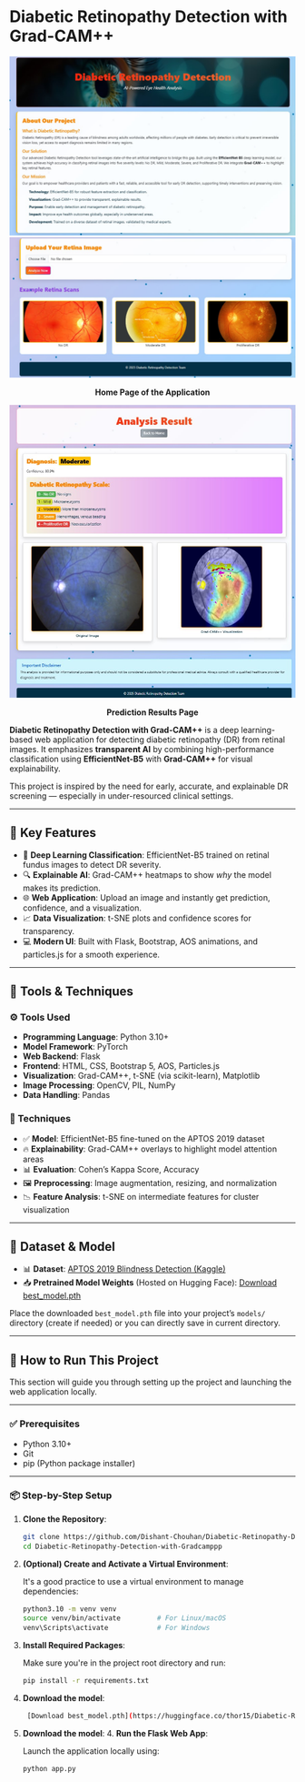 # Diabetic Retinopathy Detection with Grad-CAM++

<div align="center">
  <img src="home1.jpg" width="600"/>
  <img src="home2.jpg" width="600"/>
  <p><strong>Home Page of the Application</strong></p>

  <img src="result.jpg" width="600"/>
  <p><strong>Prediction Results Page</strong></p>
</div>

**Diabetic Retinopathy Detection with Grad-CAM++** is a deep learning-based web application for detecting diabetic retinopathy (DR) from retinal images. It emphasizes **transparent AI** by combining high-performance classification using **EfficientNet-B5** with **Grad-CAM++** for visual explainability.

This project is inspired by the need for early, accurate, and explainable DR screening — especially in under-resourced clinical settings.


---

## 🌟 Key Features

- 🔬 **Deep Learning Classification**: EfficientNet-B5 trained on retinal fundus images to detect DR severity.
- 🔍 **Explainable AI**: Grad-CAM++ heatmaps to show *why* the model makes its prediction.
- 🌐 **Web Application**: Upload an image and instantly get prediction, confidence, and a visualization.
- 📈 **Data Visualization**: t-SNE plots and confidence scores for transparency.
- 💻 **Modern UI**: Built with Flask, Bootstrap, AOS animations, and particles.js for a smooth experience.

---

## 🧪 Tools & Techniques

### ⚙️ Tools Used

- **Programming Language**: Python 3.10+
- **Model Framework**: PyTorch
- **Web Backend**: Flask
- **Frontend**: HTML, CSS, Bootstrap 5, AOS, Particles.js
- **Visualization**: Grad-CAM++, t-SNE (via scikit-learn), Matplotlib
- **Image Processing**: OpenCV, PIL, NumPy
- **Data Handling**: Pandas

### 🧠 Techniques

- ✅ **Model**: EfficientNet-B5 fine-tuned on the APTOS 2019 dataset
- 🔥 **Explainability**: Grad-CAM++ overlays to highlight model attention areas
- 📊 **Evaluation**: Cohen’s Kappa Score, Accuracy
- 🖼️ **Preprocessing**: Image augmentation, resizing, and normalization
- 📉 **Feature Analysis**: t-SNE on intermediate features for cluster visualization

---

## 📁 Dataset & Model

- 📊 **Dataset**: [APTOS 2019 Blindness Detection (Kaggle)](https://www.kaggle.com/datasets/mariaherrerot/aptos2019)
- 📥 **Pretrained Model Weights** (Hosted on Hugging Face):
  [Download best_model.pth](https://huggingface.co/thor15/Diabetic-Retinopathy-Detection-with-Gradcampp/blob/main/best_model.pth)

Place the downloaded `best_model.pth` file into your project’s `models/` directory (create if needed) or you can directly save in current directory.

---
## 🚀 How to Run This Project

This section will guide you through setting up the project and launching the web application locally.

---

### ✅ Prerequisites

- Python 3.10+
- Git
- pip (Python package installer)

---

### 📦 Step-by-Step Setup

1. **Clone the Repository**:
   ```bash
   git clone https://github.com/Dishant-Chouhan/Diabetic-Retinopathy-Detection-with-Gradcampp.git
   cd Diabetic-Retinopathy-Detection-with-Gradcamppp

2. **(Optional) Create and Activate a Virtual Environment**:

   It's a good practice to use a virtual environment to manage dependencies:

   ```bash
   python3.10 -m venv venv
   source venv/bin/activate         # For Linux/macOS
   venv\Scripts\activate            # For Windows
   
3. **Install Required Packages**:

   Make sure you're in the project root directory and run:

   ```bash
   pip install -r requirements.txt

4. **Download the model**:
   ```bash
    [Download best_model.pth](https://huggingface.co/thor15/Diabetic-Retinopathy-Detection-with-Gradcampp/blob/main/best_model.pth)


5. **Download the model**:
   4. **Run the Flask Web App**:

   Launch the application locally using:

   ```bash
   python app.py


